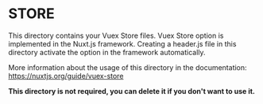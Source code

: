 # STORE

This directory contains your Vuex Store files.
Vuex Store option is implemented in the Nuxt.js framework.
Creating a header.js file in this directory activate the option in the framework automatically.

More information about the usage of this directory in the documentation:
https://nuxtjs.org/guide/vuex-store

**This directory is not required, you can delete it if you don't want to use it.**

